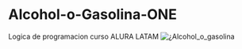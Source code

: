 # Alcohol-o-Gasolina-ONE
Logica de programacion curso  ALURA LATAM
![¿Alcohol_o_gasolina](https://user-images.githubusercontent.com/91538079/230144908-bf2891d7-edf2-4e56-81eb-041f8d812035.png)
